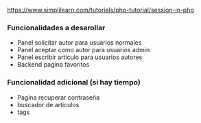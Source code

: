https://www.simplilearn.com/tutorials/php-tutorial/session-in-php


### Funcionalidades a desarollar
  + Panel solicitar autor para usuarios normales
  + Panel aceptar como autor para usuarios admin
  + Panel escribir articulo para usuarios autores
  + Backend pagina favoritos

### Funcionalidad adicional (si hay tiempo)
  + Pagina recuperar contraseña
  + buscador de articulos
  + tags
